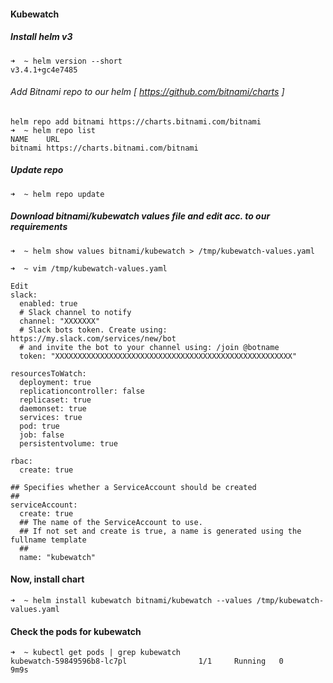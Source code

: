 #### Kubewatch
##### Install helm v3
```
➜  ~ helm version --short
v3.4.1+gc4e7485
```

###### Add Bitnami repo to our helm [ https://github.com/bitnami/charts ]
```
helm repo add bitnami https://charts.bitnami.com/bitnami
➜  ~ helm repo list
NAME    URL
bitnami https://charts.bitnami.com/bitnami
```
##### Update repo
```
➜  ~ helm repo update
```

##### Download bitnami/kubewatch values file and edit acc. to our requirements
```
➜  ~ helm show values bitnami/kubewatch > /tmp/kubewatch-values.yaml

➜  ~ vim /tmp/kubewatch-values.yaml

Edit 
slack:
  enabled: true
  # Slack channel to notify
  channel: "XXXXXXX"
  # Slack bots token. Create using: https://my.slack.com/services/new/bot
  # and invite the bot to your channel using: /join @botname
  token: "XXXXXXXXXXXXXXXXXXXXXXXXXXXXXXXXXXXXXXXXXXXXXXXXXXXXX"
  
resourcesToWatch:
  deployment: true
  replicationcontroller: false
  replicaset: true
  daemonset: true
  services: true
  pod: true
  job: false
  persistentvolume: true

rbac:
  create: true

## Specifies whether a ServiceAccount should be created
##
serviceAccount:
  create: true
  ## The name of the ServiceAccount to use.
  ## If not set and create is true, a name is generated using the fullname template
  ##
  name: "kubewatch"
```
#### Now, install chart
```
➜  ~ helm install kubewatch bitnami/kubewatch --values /tmp/kubewatch-values.yaml
```

#### Check the pods for kubewatch
```
➜  ~ kubectl get pods | grep kubewatch
kubewatch-59849596b8-lc7pl                1/1     Running   0          9m9s
```
